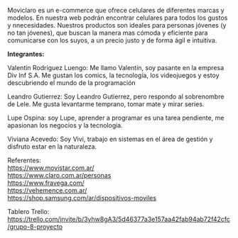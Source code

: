 Moviclaro es un e-commerce que ofrece celulares de diferentes marcas y modelos. En nuestra web podrán encontrar celulares para todos los gustos y nnecesidades. Nuestros productos son ideales para personas jóvenes (y no tan jóvenes), que buscan la manera mas cómoda y eficiente para comunicarse con los suyos, a un precio justo y de forma ágil e intuitiva.  

<strong>Integrantes:</strong> 

Valentin Rodriguez Luengo: Me llamo Valentín, soy pasante en la empresa Div Inf S.A. Me gustan los comics, la tecnología, los videojuegos y estoy descubriendo el mundo de la programación

Leandro Gutierrez: Soy Leandro Gutierrez, pero respondo al sobrenombre de Lele. Me gusta levantarme temprano, tomar mate y mirar series.

Lupe Ospina: soy Lupe, aprender a programar es una tarea pendiente, me apasionan los negocios y la tecnologia.

Viviana Acevedo: Soy Vivi, trabajo en sistemas en el área de gestión y disfruto estar en la naturaleza. 

Referentes: <br>
https://www.movistar.com.ar/ <br>
https://www.claro.com.ar/personas <br>
https://www.fravega.com/ <br>
https://vehemence.com.ar/ <br>
https://shop.samsung.com/ar/dispositivos-moviles <br>

Tablero Trello: https://trello.com/invite/b/3yhw8gA3/5d46377a3e157aa42fab94ab72f42cfc/grupo-8-proyecto

